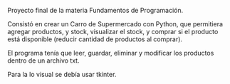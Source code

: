 Proyecto final de la materia Fundamentos de Programación.

Consistó en crear un Carro de Supermercado con Python, que permitiera agregar productos, y stock, visualizar el stock, y comprar si el producto está disponible (reducir cantidad de productos al comprar).

El programa tenía que leer, guardar, eliminar y modificar los productos dentro de un archivo txt.

Para la lo visual se debía usar tkinter.
